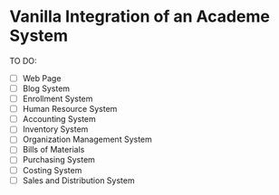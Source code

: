 Vanilla Integration of an Academe System 
========
TO DO:
 - [ ] Web Page
 - [ ] Blog System
 - [ ] Enrollment System
 - [ ] Human Resource System
 - [ ] Accounting System
 - [ ] Inventory System
 - [ ] Organization Management System
 - [ ] Bills of Materials
 - [ ] Purchasing System
 - [ ] Costing System
 - [ ] Sales and Distribution System
